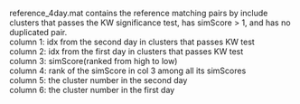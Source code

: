 reference_4day.mat contains the reference matching pairs by include clusters that passes the KW significance test, has simScore > 1, and has no duplicated pair.  
column 1: idx from the second day in clusters that passes KW test  
column 2: idx from the first day in clusters that passes KW test  
column 3: simScore(ranked from high to low)  
column 4: rank of the simScore in col 3 among all its simScores  
column 5: the cluster number in the second day  
column 6: the cluster number in the first day  

